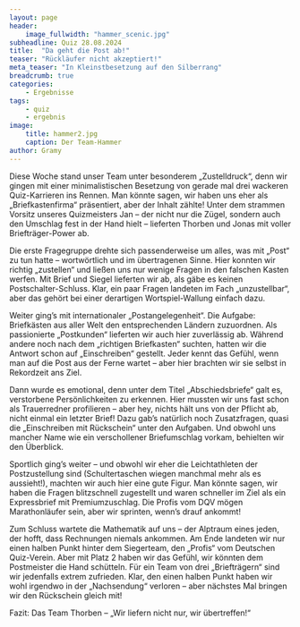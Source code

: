 ```yaml
---
layout: page
header:
    image_fullwidth: "hammer_scenic.jpg"
subheadline: Quiz 28.08.2024
title:  "Da geht die Post ab!"
teaser: "Rückläufer nicht akzeptiert!"
meta_teaser: "In Kleinstbesetzung auf den Silberrang"
breadcrumb: true
categories:
    - Ergebnisse
tags:
    - quiz
    - ergebnis
image:
    title: hammer2.jpg
    caption: Der Team-Hammer
author: Gramy
---
```


Diese Woche stand unser Team unter besonderem „Zustelldruck“, denn wir gingen mit einer minimalistischen Besetzung von gerade mal drei wackeren Quiz-Karrieren ins Rennen.
Man könnte sagen, wir haben uns eher als „Briefkastenfirma“ präsentiert, aber der Inhalt zählte!
Unter dem strammen Vorsitz unseres Quizmeisters Jan – der nicht nur die Zügel, sondern auch den Umschlag fest in der Hand hielt – lieferten Thorben und Jonas mit voller Briefträger-Power ab.

Die erste Fragegruppe drehte sich passenderweise um alles, was mit „Post“ zu tun hatte – wortwörtlich und im übertragenen Sinne.
Hier konnten wir richtig „zustellen“ und ließen uns nur wenige Fragen in den falschen Kasten werfen.
Mit Brief und Siegel lieferten wir ab, als gäbe es keinen Postschalter-Schluss.
Klar, ein paar Fragen landeten im Fach „unzustellbar“, aber das gehört bei einer derartigen Wortspiel-Wallung einfach dazu.

Weiter ging’s mit internationaler „Postangelegenheit“.
Die Aufgabe: Briefkästen aus aller Welt den entsprechenden Ländern zuzuordnen.
Als passionierte „Postkunden“ lieferten wir auch hier zuverlässig ab.
Während andere noch nach dem „richtigen Briefkasten“ suchten, hatten wir die Antwort schon auf „Einschreiben“ gestellt.
Jeder kennt das Gefühl, wenn man auf die Post aus der Ferne wartet – aber hier brachten wir sie selbst in Rekordzeit ans Ziel.

Dann wurde es emotional, denn unter dem Titel „Abschiedsbriefe“ galt es, verstorbene Persönlichkeiten zu erkennen.
Hier mussten wir uns fast schon als Trauerredner profilieren – aber hey, nichts hält uns von der Pflicht ab, nicht einmal ein letzter Brief! 
Dazu gab’s natürlich noch Zusatzfragen, quasi die „Einschreiben mit Rückschein“ unter den Aufgaben.
Und obwohl uns mancher Name wie ein verschollener Briefumschlag vorkam, behielten wir den Überblick.

Sportlich ging’s weiter – und obwohl wir eher die Leichtathleten der Postzustellung sind (Schultertaschen wiegen manchmal mehr als es aussieht!), machten wir auch hier eine gute Figur.
Man könnte sagen, wir haben die Fragen blitzschnell zugestellt und waren schneller im Ziel als ein Expressbrief mit Premiumzuschlag.
Die Profis vom DQV mögen Marathonläufer sein, aber wir sprinten, wenn’s drauf ankommt!

Zum Schluss wartete die Mathematik auf uns – der Alptraum eines jeden, der hofft, dass Rechnungen niemals ankommen.
Am Ende landeten wir nur einen halben Punkt hinter dem Siegerteam, den „Profis“ vom Deutschen Quiz-Verein.
Aber mit Platz 2 haben wir das Gefühl, wir könnten dem Postmeister die Hand schütteln.
Für ein Team von drei „Briefträgern“ sind wir jedenfalls extrem zufrieden.
Klar, den einen halben Punkt haben wir wohl irgendwo in der „Nachsendung“ verloren – aber nächstes Mal bringen wir den Rückschein gleich mit!

Fazit: Das Team Thorben – „Wir liefern nicht nur, wir übertreffen!“
